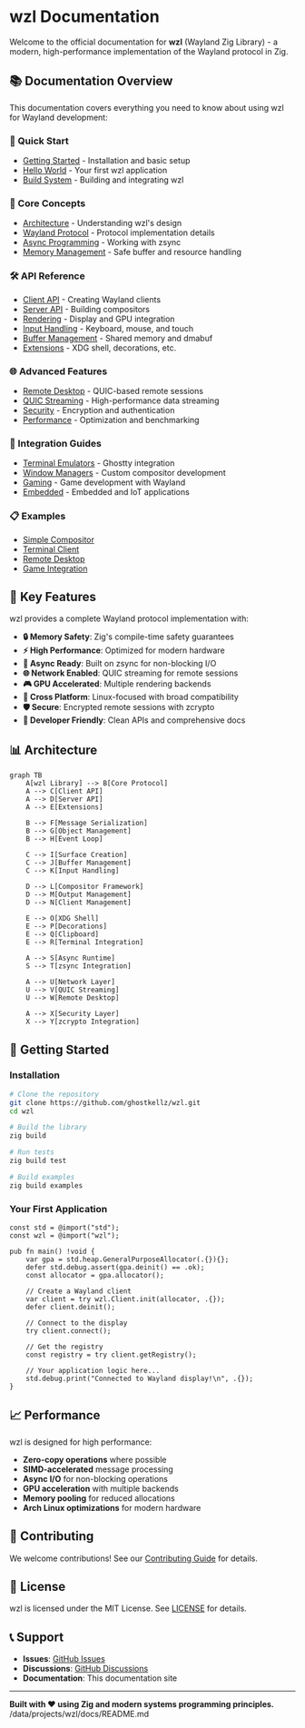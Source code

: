# wzl Documentation

Welcome to the official documentation for **wzl** (Wayland Zig Library) - a modern, high-performance implementation of the Wayland protocol in Zig.

## 📚 Documentation Overview

This documentation covers everything you need to know about using wzl for Wayland development:

### 🚀 Quick Start
- [Getting Started](getting-started.md) - Installation and basic setup
- [Hello World](examples/hello-world.md) - Your first wzl application
- [Build System](build-system.md) - Building and integrating wzl

### 📖 Core Concepts
- [Architecture](architecture.md) - Understanding wzl's design
- [Wayland Protocol](wayland-protocol.md) - Protocol implementation details
- [Async Programming](async-programming.md) - Working with zsync
- [Memory Management](memory-management.md) - Safe buffer and resource handling

### 🛠️ API Reference
- [Client API](api/client.md) - Creating Wayland clients
- [Server API](api/server.md) - Building compositors
- [Rendering](api/rendering.md) - Display and GPU integration
- [Input Handling](api/input.md) - Keyboard, mouse, and touch
- [Buffer Management](api/buffer.md) - Shared memory and dmabuf
- [Extensions](api/extensions.md) - XDG shell, decorations, etc.

### 🌐 Advanced Features
- [Remote Desktop](remote-desktop.md) - QUIC-based remote sessions
- [QUIC Streaming](quic-streaming.md) - High-performance data streaming
- [Security](security.md) - Encryption and authentication
- [Performance](performance.md) - Optimization and benchmarking

### 🔧 Integration Guides
- [Terminal Emulators](integrations/terminal-emulators.md) - Ghostty integration
- [Window Managers](integrations/window-managers.md) - Custom compositor development
- [Gaming](integrations/gaming.md) - Game development with Wayland
- [Embedded](integrations/embedded.md) - Embedded and IoT applications

### 📋 Examples
- [Simple Compositor](examples/simple-compositor.md)
- [Terminal Client](examples/terminal-client.md)
- [Remote Desktop](examples/remote-desktop.md)
- [Game Integration](examples/game-integration.md)

## 🎯 Key Features

wzl provides a complete Wayland protocol implementation with:

- **🔒 Memory Safety**: Zig's compile-time safety guarantees
- **⚡ High Performance**: Optimized for modern hardware
- **🔄 Async Ready**: Built on zsync for non-blocking I/O
- **🌐 Network Enabled**: QUIC streaming for remote sessions
- **🎮 GPU Accelerated**: Multiple rendering backends
- **📱 Cross Platform**: Linux-focused with broad compatibility
- **🛡️ Secure**: Encrypted remote sessions with zcrypto
- **🔧 Developer Friendly**: Clean APIs and comprehensive docs

## 📊 Architecture

```mermaid
graph TB
    A[wzl Library] --> B[Core Protocol]
    A --> C[Client API]
    A --> D[Server API]
    A --> E[Extensions]

    B --> F[Message Serialization]
    B --> G[Object Management]
    B --> H[Event Loop]

    C --> I[Surface Creation]
    C --> J[Buffer Management]
    C --> K[Input Handling]

    D --> L[Compositor Framework]
    D --> M[Output Management]
    D --> N[Client Management]

    E --> O[XDG Shell]
    E --> P[Decorations]
    E --> Q[Clipboard]
    E --> R[Terminal Integration]

    A --> S[Async Runtime]
    S --> T[zsync Integration]

    A --> U[Network Layer]
    U --> V[QUIC Streaming]
    U --> W[Remote Desktop]

    A --> X[Security Layer]
    X --> Y[zcrypto Integration]
```

## 🚀 Getting Started

### Installation

```bash
# Clone the repository
git clone https://github.com/ghostkellz/wzl.git
cd wzl

# Build the library
zig build

# Run tests
zig build test

# Build examples
zig build examples
```

### Your First Application

```zig
const std = @import("std");
const wzl = @import("wzl");

pub fn main() !void {
    var gpa = std.heap.GeneralPurposeAllocator(.{}){};
    defer std.debug.assert(gpa.deinit() == .ok);
    const allocator = gpa.allocator();

    // Create a Wayland client
    var client = try wzl.Client.init(allocator, .{});
    defer client.deinit();

    // Connect to the display
    try client.connect();

    // Get the registry
    const registry = try client.getRegistry();

    // Your application logic here...
    std.debug.print("Connected to Wayland display!\n", .{});
}
```

## 📈 Performance

wzl is designed for high performance:

- **Zero-copy operations** where possible
- **SIMD-accelerated** message processing
- **Async I/O** for non-blocking operations
- **GPU acceleration** with multiple backends
- **Memory pooling** for reduced allocations
- **Arch Linux optimizations** for modern hardware

## 🤝 Contributing

We welcome contributions! See our [Contributing Guide](contributing.md) for details.

## 📄 License

wzl is licensed under the MIT License. See [LICENSE](../LICENSE) for details.

## 📞 Support

- **Issues**: [GitHub Issues](https://github.com/ghostkellz/wzl/issues)
- **Discussions**: [GitHub Discussions](https://github.com/ghostkellz/wzl/discussions)
- **Documentation**: This documentation site

---

**Built with ❤️ using Zig and modern systems programming principles.**</content>
<parameter name="filePath">/data/projects/wzl/docs/README.md